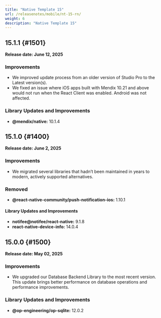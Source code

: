 ```yaml
---
title: "Native Template 15"
url: /releasenotes/mobile/nt-15-rn/
weight: 6
description: "Native Template 15"
---
```


## 15.1.1 {#1501}
**Release date: June 12, 2025**

### Improvements
- We improved update process from an older version of Studio Pro to the Latest version(s).
- We fixed an issue where iOS apps built with Mendix 10.21 and above would not run when the React Client was enabled. Android was not affected.

### Library Updates and Improvements

- **@mendix/native:** 10.1.4

## 15.1.0 {#1400}

**Release date: June 2, 2025**

### Improvements

* We migrated several libraries that hadn’t been maintained in years to modern, actively supported alternatives.

### Removed

* **@react-native-community/push-notification-ios:** 1.10.1

#### Library Updates and Improvements

* **notifee@notifee/react-native:** 9.1.8
* **react-native-device-info:** 14.0.4

## 15.0.0 {#1500}

**Release date: May 02, 2025**

### Improvements

- We upgraded our Database Backend Library to the most recent version. This update brings better performance on database operations and performance improvements. 

### Library Updates and Improvements

- **@op-engineering/op-sqlite:** 12.0.2
